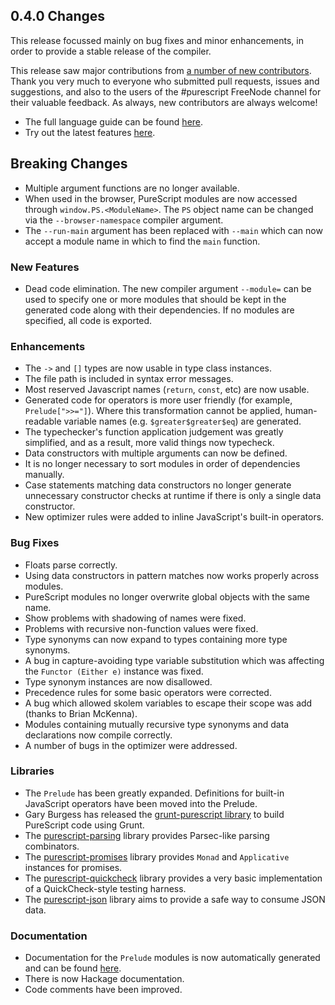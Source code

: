 ## 0.4.0 Changes

This release focussed mainly on bug fixes and minor enhancements, in order to provide a stable release of the compiler.

This release saw major contributions from [a number of new contributors](https://github.com/purescript/purescript/graphs/contributors). Thank you very much to everyone who submitted pull requests, issues and suggestions, and also to the users of the #purescript FreeNode channel for their valuable feedback. As always, new contributors are always welcome!

- The full language guide can be found [here](http://purescript.readthedocs.org).
- Try out the latest features [here](http://tryps.functorial.com).

## Breaking Changes

- Multiple argument functions are no longer available.
- When used in the browser, PureScript modules are now accessed through `window.PS.<ModuleName>`. The `PS` object name can be changed via the `--browser-namespace` compiler argument.
- The `--run-main` argument has been replaced with `--main` which can now accept a module name in which to find the `main` function.

### New Features

- Dead code elimination. The new compiler argument `--module=` can be used to specify one or more modules that should be kept in the generated code along with their dependencies. If no modules are specified, all code is exported.

### Enhancements

- The `->` and `[]` types are now usable in type class instances.
- The file path is included in syntax error messages.
- Most reserved Javascript names (`return`, `const`, etc) are now usable.
- Generated code for operators is more user friendly (for example, `Prelude[">>="]`). Where this transformation cannot be applied, human-readable variable names (e.g. `$greater$greater$eq`) are generated.
- The typechecker's function application judgement was greatly simplified, and as a result, more valid things now typecheck.
- Data constructors with multiple arguments can now be defined.
- It is no longer necessary to sort modules in order of dependencies manually.
- Case statements matching data constructors no longer generate unnecessary constructor checks at runtime if there is only a single data constructor.
- New optimizer rules were added to inline JavaScript's built-in operators.

### Bug Fixes

- Floats parse correctly.
- Using data constructors in pattern matches now works properly across modules.
- PureScript modules no longer overwrite global objects with the same name.
- Show problems with shadowing of names were fixed.
- Problems with recursive non-function values were fixed.
- Type synonyms can now expand to types containing more type synonyms.
- A bug in capture-avoiding type variable substitution which was affecting the `Functor (Either e)` instance was fixed.
- Type synonym instances are now disallowed.
- Precedence rules for some basic operators were corrected.
- A bug which allowed skolem variables to escape their scope was add (thanks to Brian McKenna).
- Modules containing mutually recursive type synonyms and data declarations now compile correctly.
- A number of bugs in the optimizer were addressed.

### Libraries

- The `Prelude` has been greatly expanded. Definitions for built-in JavaScript operators have been moved into the Prelude.
- Gary Burgess has released the [grunt-purescript library](https://github.com/purescript/grunt-purescript) to build PureScript code using Grunt.
- The [purescript-parsing](https://github.com/purescript/purescript-parsing) library provides Parsec-like parsing combinators.
- The [purescript-promises](https://github.com/purescript/purescript-promises) library provides `Monad` and `Applicative` instances for promises.
- The [purescript-quickcheck](https://github.com/purescript/purescript-quickcheck) library provides a very basic implementation of a QuickCheck-style testing harness.
- The [purescript-json](https://github.com/purescript/purescript-json) library aims to provide a safe way to consume  JSON data.

### Documentation

- Documentation for the `Prelude` modules is now automatically generated and can be found [here](http://purescript.readthedocs.org/en/latest/prelude.html).
- There is now Hackage documentation.
- Code comments have been improved.
